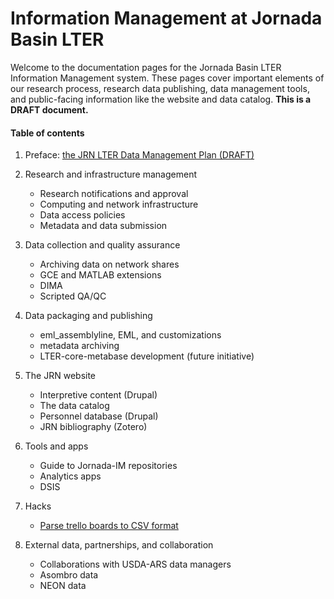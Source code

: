# Information Management at Jornada Basin LTER

Welcome to the documentation pages for the Jornada Basin LTER Information Management system. These pages cover important elements of our research process, research data publishing, data management tools, and public-facing information like the website and data catalog.  **This is a DRAFT document.**

#### Table of contents

1. Preface: [the JRN LTER Data Management Plan (DRAFT)](JRN_LTER_data_management_plan_draft.md)

2. Research and infrastructure management
    - Research notifications and approval
    - Computing and network infrastructure
    - Data access policies
    - Metadata and data submission

3. Data collection and quality assurance
    - Archiving data on network shares
    - GCE and MATLAB extensions
    - DIMA
    - Scripted QA/QC

4. Data packaging and publishing
    - eml_assemblyline, EML, and customizations
    - metadata archiving
    - LTER-core-metabase development (future initiative)

5. The JRN website
    - Interpretive content (Drupal)
    - The data catalog
    - Personnel database (Drupal)
    - JRN bibliography (Zotero)

6. Tools and apps
    - Guide to Jornada-IM repositories
    - Analytics apps
    - DSIS

7. Hacks
    - [Parse trello boards to CSV format](parse_trello_boards.md)

8. External data, partnerships, and collaboration
    - Collaborations with USDA-ARS data managers
    - Asombro data
    - NEON data

